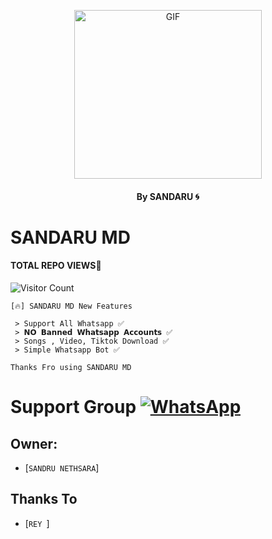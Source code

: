 <div align="center">

  <p align="center">

<img src="https://telegra.ph/file/6995d328a9c88d8e15750.jpg" alt="GIF" width="300" height="270"/>

</p>

  

</p>

</div>

#### <p align="center">By SANDARU 🌀  </br> 

# SANDARU MD 
#### TOTAL REPO VIEWS📍
![Visitor Count](https://profile-counter.glitch.me/terror-boy/count.svg)

    [🔥] SANDARU MD New Features

     > Support All Whatsapp ✅
     > 𝗡𝗢 𝗕𝗮𝗻𝗻𝗲𝗱 𝗪𝗵𝗮𝘁𝘀𝗮𝗽𝗽 𝗔𝗰𝗰𝗼𝘂𝗻𝘁𝘀 ✅
     > Songs , Video, Tiktok Download ✅
     > Simple Whatsapp Bot ✅

     
  
   
   ```Thanks Fro using SANDARU MD```
   
# Support Group <a href="https://chat.whatsapp.com/CF1UzSe346d9oAMxupysGT"><img alt="WhatsApp" src="https://img.shields.io/badge/-Whatsapp%20Group-lightgrey?style=for-the-badge&logo=whatsapp&logoColor=white"/></a>

## Owner:
* [`SANDRU NETHSARA`]

## Thanks To
* [`REY `]
